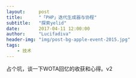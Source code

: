 ```yaml
---
layout:     post
title:      "「PHP」迭代生成器与协程"
subtitle:   "探索yelid"
date:       2017-04-11 12:00:00
author:     "Lucifadiva"
header-img: "img/post-bg-apple-event-2015.jpg"
tags:
    - 技术
---
```


> 


<div>
<p>占个坑，谈一下WOTA回忆的收获和心得。v2</p>

</div>




